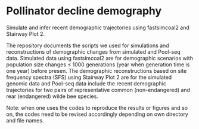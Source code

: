 # Pollinator decline demography

Simulate and infer recent demographic trajectories using fastsimcoal2 and Stairway Plot 2. 

The repository documents the scripts we used for simulations and reconstructions of demographic changes from simulated and Pool-seq data. Simulated data using fastsimcoal2 are for demographic scenarios with population size changes ≤ 1000 generations (year when generation time is one year) before presen. The demographic reconstructions based on site frequency spectra (SFS) using Stairway Plot 2 are for the simulated genomic data and Pool-seq data include the recent demographic trajectories for two pairs of representative common (non-endangered) and rear (endangered) wilde bee species.

Note: when one uses the codes to reproduce the results or figures and so on, the codes need to be revised accordingly depending on own directory and file names.


